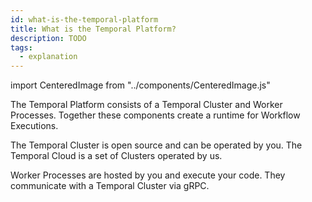 ```yaml
---
id: what-is-the-temporal-platform
title: What is the Temporal Platform?
description: TODO
tags:
  - explanation
---
```


import CenteredImage from "../components/CenteredImage.js"

The Temporal Platform consists of a Temporal Cluster and Worker Processes.
Together these components create a runtime for Workflow Executions.

<CenteredImage
imagePath="/diagrams/temporal-platform-simple.svg"
imageSize="75"
title="The Temporal Platform (runtime)"
/>

The Temporal Cluster is open source and can be operated by you.
The Temporal Cloud is a set of Clusters operated by us.

Worker Processes are hosted by you and execute your code.
They communicate with a Temporal Cluster via gRPC.
